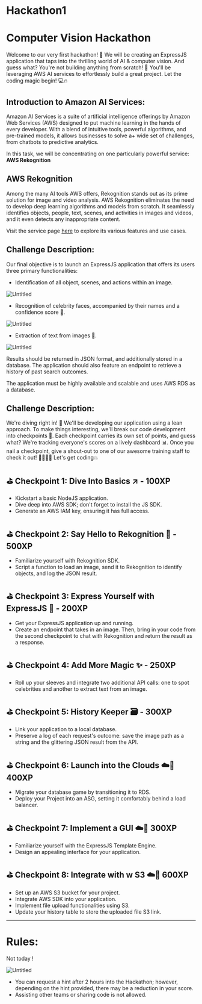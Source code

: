 # Hackathon1
# Computer Vision Hackathon

Welcome to our very first hackathon! 🎉 We will be creating an ExpressJS application that taps into the thrilling world of AI & computer vision. And guess what? You're not building anything from scratch! 🚀 You'll be leveraging AWS AI services to effortlessly build a great project. Let the coding magic begin! 💻🔥

## Introduction to Amazon AI Services:

 Amazon AI Services is a suite of artificial intelligence offerings by Amazon Web Services (AWS) designed to put machine learning in the hands of every developer. With a blend of intuitive tools, powerful algorithms, and pre-trained models, it allows businesses to solve a+ wide set of challenges, from chatbots to predictive analytics.

In this task, we will be concentrating on one particularly powerful service: **AWS Rekognition**

## **AWS Rekognition**

Among the many AI tools AWS offers, Rekognition stands out as its prime solution for image and video analysis. AWS Rekognition eliminates the need to develop deep learning algorithms and models from scratch. It seamlessly identifies objects, people, text, scenes, and activities in images and videos, and it even detects any inappropriate content.

Visit the service page [here](https://aws.amazon.com/rekognition/) to explore its various features and use cases.

## Challenge Description:

Our final objective is to launch an ExpressJS application that offers its users three primary functionalities:

- Identification of all object, scenes, and actions within an image.

![Untitled](https://prod-files-secure.s3.us-west-2.amazonaws.com/bb2f715c-3f98-4235-83d1-a8b274248612/534ab0ff-8a9d-4e8d-b57b-72e81081e80a/Untitled.png)

- Recognition of celebrity faces, accompanied by their names and a confidence score 🌟.

![Untitled](https://prod-files-secure.s3.us-west-2.amazonaws.com/bb2f715c-3f98-4235-83d1-a8b274248612/f376b756-fc6a-477e-b34c-5e98ccd38411/Untitled.png)

- Extraction of text from images 📜.

![Untitled](https://prod-files-secure.s3.us-west-2.amazonaws.com/bb2f715c-3f98-4235-83d1-a8b274248612/94b8e618-4ede-4605-8781-d08e6d4082bd/Untitled.png)

Results should be returned in JSON format, and additionally stored in a database. The application should also feature an endpoint to retrieve a history of past search outcomes.

The application must be highly available and scalable and uses AWS RDS as a database.

## Challenge Description:

We're diving right in! 🚀 We'll be developing our application using a lean approach. To make things interesting, we'll break our code development into checkpoints 🎯. Each checkpoint carries its own set of points, and guess what? We're tracking everyone's scores on a lively dashboard 📊. Once you nail a checkpoint, give a shout-out to one of our awesome training staff to check it out! 👩‍💻👨‍💻 Let's get coding💥

## ⛳ **Checkpoint 1: Dive Into Basics** ↗️ - 100XP

- Kickstart a basic NodeJS application.
- Dive deep into AWS SDK; don't forget to install the JS SDK.
- Generate an AWS IAM key, ensuring it has full access.

## ⛳ **Checkpoint 2: Say Hello to Rekognition 📸 - 500XP**

- Familiarize yourself with Rekognition SDK.
- Script a function to load an image, send it to Rekognition to identify objects, and log the JSON result.

## ⛳ **Checkpoint 3: Express Yourself with ExpressJS 🚂 - 200XP**

- Get your ExpressJS application up and running.
- Create an endpoint that takes in an image. Then, bring in your code from the second checkpoint to chat with Rekognition and return the result as a response.

## ⛳ **Checkpoint 4: Add More Magic ✨ - 250XP**

- Roll up your sleeves and integrate two additional API calls: one to spot celebrities and another to extract text from an image.

## ⛳ Checkpoint 5: History Keeper 🗃️ **- 300XP**

- Link your application to a local database.
- Preserve a log of each request's outcome: save the image path as a string and the glittering JSON result from the API.

## ⛳ Checkpoint 6: **Launch into the Clouds ☁️🚀 400XP**

- Migrate your database game by transitioning it to RDS.
- Deploy your Project into an ASG, setting it comfortably behind a load balancer.

## ⛳ Checkpoint 7: Implement a GUI ☁️🚀 300XP

- Familiarize yourself with the ExpressJS Template Engine.
- Design an appealing interface for your application.

## ****⛳ Checkpoint 8: Integrate with w S3 ☁️🚀 600XP****

- Set up an AWS S3 bucket for your project.
- Integrate AWS SDK into your application.
- Implement file upload functionalities using S3.
- Update your history table to store the uploaded file S3 link.

---

# Rules:

Not today ! 

![Untitled](https://prod-files-secure.s3.us-west-2.amazonaws.com/bb2f715c-3f98-4235-83d1-a8b274248612/07172bee-a438-4fd6-bd94-2da170233e38/Untitled.png)

- You can request a hint after 2 hours into the Hackathon; however, depending on the hint provided, there may be a reduction in your score.
- Assisting other teams or sharing code is not allowed.

